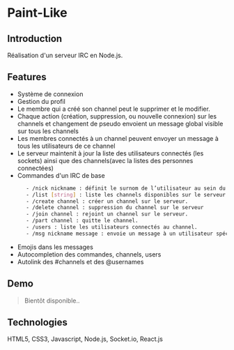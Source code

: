 # Paint-Like

## Introduction
Réalisation d'un serveur IRC en Node.js.

## Features 

- Système de connexion
- Gestion du profil
- Le membre qui a créé son channel peut le supprimer et le modifier.
- Chaque action (création, suppression, ou nouvelle connexion) sur les channels et changement de pseudo envoient un message global visible sur tous les channels
- Les membres connectés à un channel peuvent envoyer un message à tous les utilisateurs de ce channel
- Le serveur maintenit à jour la liste des utilisateurs connectés (les sockets) ainsi que des channels(avec la listes des personnes connectées)
- Commandes d'un IRC de base
```bash
      - /nick nickname : définit le surnom de l’utilisateur au sein du serveur.
      - /list [string] : liste les channels disponibles sur le serveur. N’affiche que les channels contenant la chaîne “string” si celle-ci est spécifiée.
      - /create channel : créer un channel sur le serveur.
      - /delete channel : suppression du channel sur le serveur
      - /join channel : rejoint un channel sur le serveur.
      - /part channel : quitte le channel.
      - /users : liste les utilisateurs connectés au channel.
      - /msg nickname message : envoie un message à un utilisateur spécifique.
```
- Emojis dans les messages
- Autocompletion des commandes, channels, users
- Autolink des #channels et des @usernames

## Demo
> Bientôt disponible..

## Technologies
HTML5, CSS3, Javascript, Node.js, Socket.io, React.js
